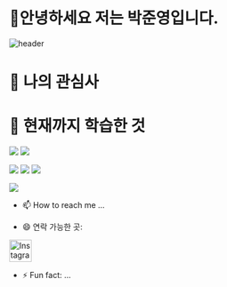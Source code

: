 # 👋안녕하세요 저는 박준영입니다.
  
![header](https://capsule-render.vercel.app/api?type=waving&color=gradient&customColorList=10&height=200&text=JunYoung's%20GITHUB&fontSize=50&animation=twinkling&fontAlign=68&fontAlignY=36)




# 👀 나의 관심사 




# 🌱 현재까지 학습한 것

<img src="https://img.shields.io/badge/HTML5-E34F26?style=flat-square&logo=html5&logoColor=white"/> <img src="https://img.shields.io/badge/CSS3-1572B6?style=flat-square&logo=css3&logoColor=white"/>

<img src="https://img.shields.io/badge/python-#3776AB?style=flat-square&logo=html5&logoColor=white"/> <img src="https://img.shields.io/badge/c-#A8B9CC?style=flat-square&logo=html5&logoColor=white"/> <img src="https://img.shields.io/badge/C++-00599C?style=flat-square&logo=C%2B%2B&logoColor=white"/></a>

<img src="https://img.shields.io/badge/VisualStudioCode-007ACC?style=flat-square&logo=visualstudiocode&logoColor=white"/>




- 📫 How to reach me ...




- 😄 연락 가능한 곳:
 <a href="https://www.instagram.com/strone.kr/" target="_blank">
    <img src="https://upload.wikimedia.org/wikipedia/commons/a/a5/Instagram_icon.png" width="40" height="40" alt="Instagram"/>
</a>






- ⚡ Fun fact: ...

<!---
junyoung1121/junyoung1121 is a ✨ special ✨ repository because its `README.md` (this file) appears on your GitHub profile.
You can click the Preview link to take a look at your changes.
--->
